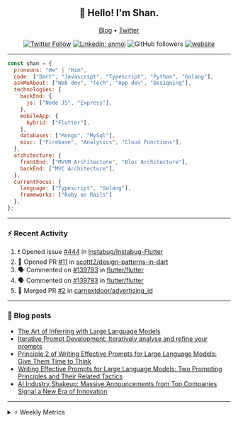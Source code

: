 <h2 align="center">👋 Hello! I'm Shan.</h2>
<p align="center">
  <a href="https://medium.com/feed/@shan-shaji">Blog</a> •
  <a href="https://twitter.com/intent/follow?screen_name=shan__shaji">Twitter</a>
</p>

<p align="center"><a href="https://twitter.com/intent/follow?screen_name=shan__shaji"><img src="https://img.shields.io/twitter/follow/shan__shaji?style=flat" alt="Twitter Follow"></a>
<a href="https://www.linkedin.com/in/shan-shaji/"><img src="https://img.shields.io/badge/shan-shaji?style=flat-square&amp;logo=Linkedin&amp;logoColor=white&amp;link=https://www.linkedin.com/in/shan-shaji/" alt="Linkedin: anmol"></a>
<img src="https://img.shields.io/github/followers/shan-shaji?label=Follow&amp;style=social" alt="GitHub followers">
<a href="http://shan-shaji.github.io/"><img src="https://img.shields.io/badge/Website-46a2f1.svg?&amp;style=flat-square&amp;logo=Google-Chrome&amp;logoColor=white&amp;link=http://shan-shaji.github.io/" alt="website"></a></p>

<hr>

```javascript
const shan = {
  pronouns: "He" | "Him",
  code: ["Dart", "Javascript", "Typescript", "Python", "Golang"],
  askMeAbout: ["Web dev", "Tech", "App dev", "Designing"],
  technologies: {
    backEnd: {
      js: ["Node JS", "Express"],
    },
    mobileApp: {
      hybrid: ["Flutter"],
    },
    databases: ["Mongo", "MySql"],
    misc: ["Firebase", "Analytics", "Cloud Functions"],
  },
  architecture: {
    frontEnd: ["MVVM Architecture", "Bloc Architecture"],
    backEnd: ["MVC Architecture"],
  },
  currentFocus: {
    language: ["Typescript", "Golang"],
    frameworks: ["Ruby on Rails"]
  },
};
```

---

### ⚡ Recent Activity

<!--START_SECTION:activity-->
1. ❗ Opened issue [#444](https://github.com/Instabug/Instabug-Flutter/issues/444) in [Instabug/Instabug-Flutter](https://github.com/Instabug/Instabug-Flutter)
2. 💪 Opened PR [#11](https://github.com/scottt2/design-patterns-in-dart/pull/11) in [scottt2/design-patterns-in-dart](https://github.com/scottt2/design-patterns-in-dart)
3. 🗣 Commented on [#139783](https://github.com/flutter/flutter/issues/139783#issuecomment-1912519530) in [flutter/flutter](https://github.com/flutter/flutter)
4. 🗣 Commented on [#139783](https://github.com/flutter/flutter/issues/139783#issuecomment-1908793600) in [flutter/flutter](https://github.com/flutter/flutter)
5. 🎉 Merged PR [#2](https://github.com/carnextdoor/advertising_id/pull/2) in [carnextdoor/advertising_id](https://github.com/carnextdoor/advertising_id)
<!--END_SECTION:activity-->

---

### 📕 Blog posts

<!-- BLOG-POST-LIST:START -->
- [The Art of Inferring with Large Language Models](https://dev.to/arkroot/the-art-of-inferring-with-large-language-models-243m)
- [Iterative Prompt Development: Iteratively analyse and refine your prompts](https://dev.to/arkroot/iterative-prompt-development-iteratively-analyse-and-refine-your-prompts-3ibl)
- [Principle 2 of Writing Effective Prompts for Large Language Models: Give Them Time to Think](https://dev.to/arkroot/principle-2-of-writing-effective-prompts-for-large-language-models-give-them-time-to-think-25j3)
- [Writing Effective Prompts for Large Language Models: Two Prompting Principles and Their Related Tactics](https://dev.to/arkroot/writing-effective-prompts-for-large-language-models-two-prompting-principles-and-their-related-tactics-151a)
- [AI Industry Shakeup: Massive Announcements from Top Companies Signal a New Era of Innovation](https://dev.to/shanshaji/ai-industry-shakeup-massive-announcements-from-top-companies-signal-a-new-era-of-innovation-pj7)
<!-- BLOG-POST-LIST:END -->

<hr>
<details>
    <summary>⚡ Weekly Metrics</summary>
    <p>
    
<!--START_SECTION:waka-->
![Code Time](http://img.shields.io/badge/Code%20Time-2%2C773%20hrs%207%20mins-blue)

![Profile Views](http://img.shields.io/badge/Profile%20Views-2-blue)

**🐱 My GitHub Data** 

> 📦 ? Used in GitHub's Storage 
 > 
> 🏆 165 Contributions in the Year 2024
 > 
> 💼 Opted to Hire
 > 
> 📜 102 Public Repositories 
 > 
> 🔑 0 Private Repositories 
 > 
**I'm a Night 🦉** 

```text
🌞 Morning                9419 commits        ████░░░░░░░░░░░░░░░░░░░░░   17.80 % 
🌆 Daytime                16671 commits       ████████░░░░░░░░░░░░░░░░░   31.51 % 
🌃 Evening                19970 commits       █████████░░░░░░░░░░░░░░░░   37.74 % 
🌙 Night                  6853 commits        ███░░░░░░░░░░░░░░░░░░░░░░   12.95 % 
```
📅 **I'm Most Productive on Friday** 

```text
Monday                   9548 commits        █████░░░░░░░░░░░░░░░░░░░░   18.04 % 
Tuesday                  9289 commits        ████░░░░░░░░░░░░░░░░░░░░░   17.56 % 
Wednesday                6950 commits        ███░░░░░░░░░░░░░░░░░░░░░░   13.13 % 
Thursday                 9617 commits        █████░░░░░░░░░░░░░░░░░░░░   18.18 % 
Friday                   10084 commits       █████░░░░░░░░░░░░░░░░░░░░   19.06 % 
Saturday                 3748 commits        ██░░░░░░░░░░░░░░░░░░░░░░░   07.08 % 
Sunday                   3677 commits        ██░░░░░░░░░░░░░░░░░░░░░░░   06.95 % 
```


📊 **This Week I Spent My Time On** 

```text
🕑︎ Time Zone: Asia/Kolkata

💬 Programming Languages: 
Ruby                     2 hrs 39 mins       ███████████████░░░░░░░░░░   59.30 % 
ERB                      1 hr 19 mins        ███████░░░░░░░░░░░░░░░░░░   29.52 % 
Other                    14 mins             █░░░░░░░░░░░░░░░░░░░░░░░░   05.49 % 
Markdown                 9 mins              █░░░░░░░░░░░░░░░░░░░░░░░░   03.69 % 
YAML                     2 mins              ░░░░░░░░░░░░░░░░░░░░░░░░░   01.00 % 

🔥 Editors: 
VS Code                  4 hrs 28 mins       █████████████████████████   100.00 % 

🐱‍💻 Projects: 
ruby-blog                4 hrs 13 mins       ████████████████████████░   94.34 % 
turbo                    15 mins             █░░░░░░░░░░░░░░░░░░░░░░░░   05.66 % 

💻 Operating System: 
Mac                      4 hrs 28 mins       █████████████████████████   100.00 % 
```

**I Mostly Code in Dart** 

```text
Dart                     47 repos            ██████████░░░░░░░░░░░░░░░   41.59 % 
Python                   6 repos             █░░░░░░░░░░░░░░░░░░░░░░░░   05.31 % 
C++                      5 repos             █░░░░░░░░░░░░░░░░░░░░░░░░   04.42 % 
Swift                    1 repo              ░░░░░░░░░░░░░░░░░░░░░░░░░   00.88 % 
Shell                    1 repo              ░░░░░░░░░░░░░░░░░░░░░░░░░   00.88 % 
```




 Last Updated on 26/02/2024 18:52:28 UTC
<!--END_SECTION:waka-->

</p>
 </details>
